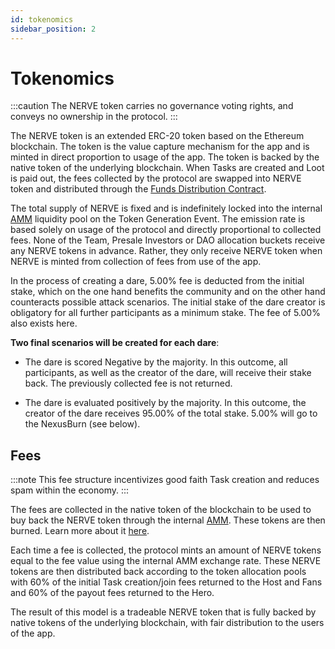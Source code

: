 ```yaml
---
id: tokenomics
sidebar_position: 2
---
```


# Tokenomics

:::caution
The NERVE token carries no governance voting rights, and conveys no ownership in the protocol.
:::

The NERVE token is an extended ERC-20 token based on the Ethereum blockchain. The token is the value capture mechanism for the app and is minted in direct proportion to usage of the app.  The token is backed by the native token of the underlying blockchain.  When Tasks are created and Loot is paid out, the fees collected by the protocol are swapped into NERVE token and distributed through the [Funds Distribution Contract](https://docs.nerveglobal.com/sdk/token-economy/funds-distribution).

The total supply of NERVE is fixed and is indefinitely locked into the internal [AMM](https://docs.nerveglobal.com/sdk/automated-market-maker) liquidity pool on the Token Generation Event. The emission rate is based solely on usage of the protocol and directly proportional to collected fees. None of the Team, Presale Investors or DAO allocation buckets receive any NERVE tokens in advance. Rather, they only receive NERVE token when NERVE is minted from collection of fees from use of the app.

In the process of creating a dare, 5.00% fee is deducted from the initial stake, which on the one hand benefits the community and on the other hand counteracts possible attack scenarios. The initial stake of the dare creator is obligatory for all further participants as a minimum stake. 
The fee of 5.00% also exists here.

**Two final scenarios will be created for each dare**:

- The dare is scored Negative by the majority. In this outcome, all participants, as well as the creator of the dare, will receive their stake back. The previously collected fee is not returned.

- The dare is evaluated positively by the majority. In this outcome, the creator of the dare receives 95.00% of the total stake. 5.00% will go to the NexusBurn (see below).

## Fees
:::note
This fee structure incentivizes good faith Task creation and reduces spam within the economy.
:::

The fees are collected in the native token of the blockchain to be used to buy back the NERVE token through the internal [AMM](https://docs.nerveglobal.com/sdk/automated-market-maker). These tokens are then burned. Learn more about it [here](https://docs.nerveglobal.com/sdk/token-economy/buyback-and-burn).

Each time a fee is collected, the protocol mints an amount of NERVE tokens equal to the fee value using the internal AMM exchange rate. These NERVE tokens are then distributed back according to the token allocation pools with 60% of the initial Task creation/join fees returned to the Host and Fans and 60% of the payout fees returned to the Hero.

The result of this model is a tradeable NERVE token that is fully backed by native tokens of the underlying blockchain, with fair distribution to the users of the app.
